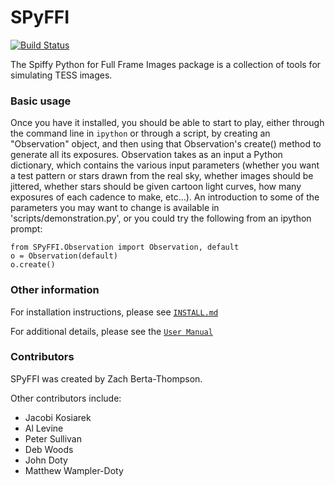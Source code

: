 SPyFFI
======

[![Build Status](https://travis-ci.org/TESScience/SPyFFI.svg?branch=master)](https://travis-ci.org/TESScience/SPyFFI)

The Spiffy Python for Full Frame Images package is a collection of tools for simulating TESS images. 

### Basic usage

Once you have it installed, you should be able to start to play, either through the command line in `ipython` or through a script, by creating an "Observation" object, and then using that Observation's create() method to generate all its exposures. Observation takes as an input a Python dictionary, which contains the various input parameters (whether you want a test pattern or stars drawn from the real sky, whether images should be jittered, whether stars should be given cartoon light curves, how many exposures of each cadence to make, etc...). An introduction to some of the parameters you may want to change is available in 'scripts/demonstration.py', or you could try the following from an ipython prompt:

    from SPyFFI.Observation import Observation, default
    o = Observation(default)
    o.create()

### Other information

For installation instructions, please see
[`INSTALL.md`](https://github.com/TESScience/SPyFFI/blob/master/INSTALL.md)

For additional details, please see the 
[`User Manual`](https://docs.google.com/document/d/1EYwhLq8iRSLVoeTKls7dGEf4LrJ14vA-9UyhfDGhnVA/edit?usp=sharing)

### Contributors

SPyFFI was created by Zach Berta-Thompson.

Other contributors include:

  - Jacobi Kosiarek
  - Al Levine
  - Peter Sullivan
  - Deb Woods
  - John Doty
  - Matthew Wampler-Doty